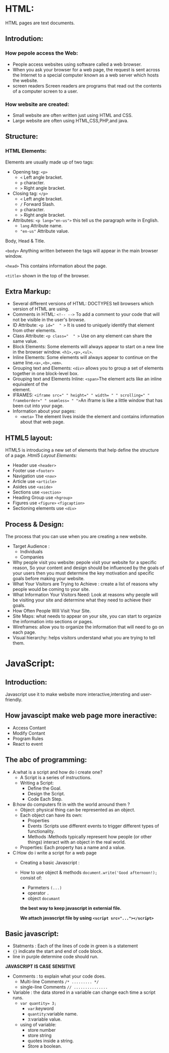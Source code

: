 # HTML:
HTML pages are text documents.
## Introdution:
### How pepole access the Web:
* People access websites using software called a web browser. 
* When you ask your browser for a web page, the request is sent across the Internet to a special computer known as a web server which hosts the website.
* screen readers Screen readers are programs that read out the contents of a computer screen to a user. 
### How website are created:
* Small website are often written just using HTML and CSS.
* Large website are often using HTML,CSS,PHP,and java.

## Structure:
### HTML Elements:
Elements are usually made up of two tags:
* Opening tag:
`<p>` 
  * `<` Left angle bracket.
  * `p` character.
  * `>` Right angle bracket.
* Closing tag:
`</p>` 
  * `<` Left angle bracket.
  * `/` Forward Slash.
  * `p` character.
  * `>` Right angle bracket.
* Attributes:
`<p lang="en-us">` this tell us the paragraph write in English.
  * `lang` Attribute name.
  * `"en-us"` Attribute value.

Body, Head & Title.

`<body>` Anything written between the <body> tags will appear in the main browser window.

`<head>` This contains information about the page.

`<title>` shown in the top of the browser.

## Extra Markup:
* Several different versions of HTML:
DOCTYPES tell browsers which version of HTML are using.
* Comments in HTML:
`<!-- -->`
To add a comment to your code that will not be visible in the user's browse.
* ID Attribute:
`<p id="  " >`
It is used to uniquely identify that element from other elements.
* Class Attribute:
`<p class="  " >`
Use on any element can share the same value.
* Block Elements:
Some elements will always appear to start on a new line in the browser window. `<h1>,<p>,<ul>`.
* Inline Elements:
Some elements will always appear to continue on the same line.`<a>,<b>,<em>`.
* Grouping text and Elements:
`<div>`  allows you to group a set of elements together in one block-level box.
* Grouping text and Elements Inline:
`<span>`The <span> element acts like an inline equivalent of the <div> element.
* IFRAMES:
`<iframe src=" " height=" " width= " " scrolling=" " frameborder=" " seamless= " ">`An iframe is like a little window that has been cut into your page.
* Information about your pages:
  * `<meta>` The <meta> element lives inside the <head> element and contains information about that web page.
## HTML5 layout:
 HTML5 is introducing a new set of elements that help define the structure of a page.
 *Html5 Layout Elements:*
  * Header use `<header>`
  * Footer use `<footer>` 
  * Navigation use `<nav>` 
  * Article use `<article>`
  * Asides use `<aside>`
  * Sections use `<section>`
  * Heading Group use `<hgroup>`
  * Figures use `<figure>` `<figcaption>`
  * Sectioning elements use `<div>`
## Process & Design:

The process that you can use when you are creating a new website.
* Target Audience :
  * Individuals
  * Companies
* Why people visit you website:
pepole visit your website for a specific reason, So your content and design should be influenced by the goals of your users then you must determine the key motivation and specific goals before making your website. 
* What Your Visitors are Trying to Achieve :
 create a list of reasons why people would be coming to your site.
* What Information Your Visitors Need:
 Look at reasons why people will be visiting your site and determine what they need to achieve their goals.
* How Often People Will Visit Your Site.
* Site Maps:
 what needs to appear on your site, you can start to organize the information into sections or pages.
* Wireframes:
 allow you to organize the information that will need to go on each page.
* Visual hierarchy:
 helps visitors understand what you are trying to tell them.
 
# JavaScript:
## Introduction:
Javascript use it to make website more interactive,intersting and user-friendly.
## How javascipt make web page more ineractive:
* Access Contant
* Modify Contant
* Program Rules
* React to event
## The abc of programming:
* A:what is a script and how do i create one?
  * A Script is a series of instructions.
  * Writing a Script:
    * Define the Goal.
    * Design the Script.
    * Code Each Step.
* B:how do computers fit in with the world arround them ?
  * Object: physical thing can be represented as an object.
  * Each object can have its own:
    * Properties
    * Events :Scripts use different events to trigger different types of functionality. 
    * Methods :Methods typically represent how people (or other things) interact with an object in the real world. 
  * Properties: Each property has a name and a value.
* C:How do i write a script for a web page
  * Creating a basic Javascript :
  * How to use object & methods
    `document.write('Good afternoon!);`
     consist of:
       * Parmeters `(...)`
       * operator `.`
       * object `documant`
       
       **the best way to keep javascript in externial file.**
       
       **We attach javascript file by using `<script src="..."></script>`**

## Basic javascript:
* Statments :
Each of the lines of code in green is a statement
* `{}` indicate the start and end of code block.
* line in purple determine code should run.

**JAVASCRIPT IS CASE SENSITIVE**

* Comments :
 to explain what your code does.
  * Multi-line Comments `/* ......... */`
  * single-line Comments `// ...............`
* Variable :
  the data stored in a variable can change each time a script runs.
  * `var quantity= 3;`
    * `var`:keyword 
    * `quantity`:variable name.
    * `3`:variable value.
  * using of variable:
    * store number
    * store string
    * quotes inside a string.
    * Store a boolean.

























  







